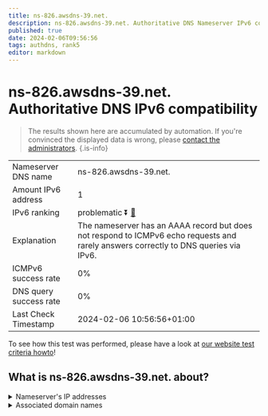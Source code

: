 ```yaml
---
title: ns-826.awsdns-39.net.
description: ns-826.awsdns-39.net. Authoritative DNS Nameserver IPv6 compatibility
published: true
date: 2024-02-06T09:56:56
tags: authdns, rank5
editor: markdown
---
```


# ns-826.awsdns-39.net. Authoritative DNS IPv6 compatibility

> The results shown here are accumulated by automation. If you're convinced the displayed data is wrong, please [contact the administrators](/howto/chat). 
{.is-info}




|   |   |
| - | - |
| Nameserver DNS name | ns-826.awsdns-39.net.
| Amount IPv6 address | 1
| IPv6 ranking | problematic :arrow_double_down: [🔗](/howto/ranking) |
| Explanation | The nameserver has an AAAA record but does not respond to ICMPv6 echo requests and rarely answers correctly to DNS queries via IPv6. |
| ICMPv6 success rate | 0%|
| DNS query success rate | 0% |
| Last Check Timestamp | 2024-02-06 10:56:56+01:00 |

To see how this test was performed, please have a look at [our website test criteria howto](/howto/testcriteria/authdns)!


## What is ns-826.awsdns-39.net. about?




<details>
<summary>Nameserver's IP addresses</summary>

2600:9000:5303:3a00::1

</details>



<details>
<summary>Associated domain names</summary>

www.snowflake.com

</details>
